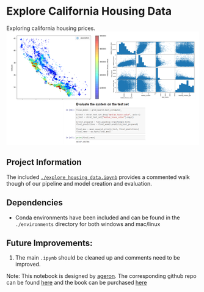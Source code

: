 [//]: # (Image References)
[image_output]: ./misc/cali_housing_overview.png

# Explore California Housing Data
Exploring california housing prices.
![overview image][image_output]


## Project Information
The included [`./explore_housing_data.ipynb`](https://github.com/JackBurdick/housing_prices_california/blob/master/explore_housing_data.ipynb) provides a commented walk though of our pipeline and model creation and evaluation.

## Dependencies
- Conda environments have been included and can be found in the `./environments` directory for both windows and mac/linux

## Future Improvements:
1. The main `.ipynb` should be cleaned up and comments need to be improved.


Note: This notebook is designed by [ageron](https://github.com/ageron). The corresponding github repo can be found [here](https://github.com/ageron/handson-ml/blob/master/03_classification.ipynb) and the book can be purchased [here](http://shop.oreilly.com/product/0636920052289.do)